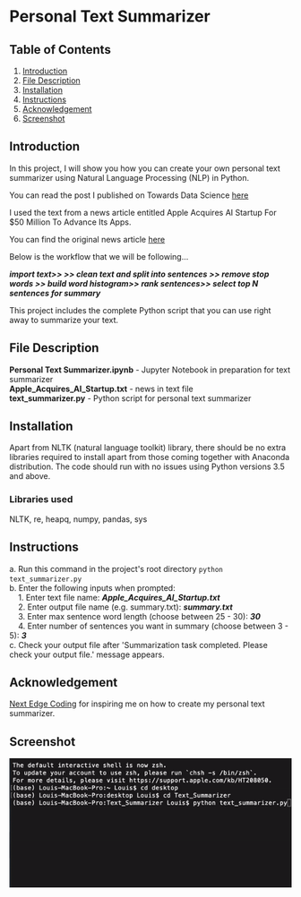 # Personal Text Summarizer
## Table of Contents
1. [Introduction]()
2. [File Description]()
3. [Installation]()
4. [Instructions]()
5. [Acknowledgement]()
6. [Screenshot]()

## Introduction

In this project, I will show you how you can create your own personal text summarizer using Natural Language Processing (NLP) in Python.

You can read the post I published on Towards Data Science [here](https://towardsdatascience.com/report-is-too-long-to-read-use-nlp-to-create-a-summary-6f5f7801d355)<br/>

I used the text from a news article entitled Apple Acquires AI Startup For $50 Million To Advance Its Apps.

You can find the original news article [here](https://analyticsindiamag.com/apple-acquires-ai-startup-for-50-million-to-advance-its-apps/)

Below is the workflow that we will be following…

**_import text>> >> clean text and split into sentences >> remove stop words >> build word histogram>> rank sentences>> select top N sentences for summary_**

This project includes the complete Python script that you can use right away to summarize your text.

## File Description
**Personal Text Summarizer.ipynb** - Jupyter Notebook in preparation for text summarizer<br/>
**Apple_Acquires_AI_Startup.txt** - news in text file<br/>
**text_summarizer.py** - Python script for personal text summarizer<br/>

## Installation
Apart from NLTK (natural language toolkit) library, there should be no extra libraries required to install apart from those coming together with Anaconda distribution. The code should run with no issues using Python versions 3.5 and above.

### Libraries used
NLTK, re, heapq, numpy, pandas, sys

## Instructions

a. Run this command in the project's root directory `python text_summarizer.py`<br/>
b. Enter the following inputs when prompted:<br/>
&nbsp;&nbsp;&nbsp;&nbsp;1. Enter text file name: **_Apple_Acquires_AI_Startup.txt_**<br/>
&nbsp;&nbsp;&nbsp;&nbsp;2. Enter output file name (e.g. summary.txt): **_summary.txt_**<br/>
&nbsp;&nbsp;&nbsp;&nbsp;3. Enter max sentence word length (choose between 25 - 30): **_30_**<br/>
&nbsp;&nbsp;&nbsp;&nbsp;4. Enter number of sentences you want in summary (choose between 3 - 5): **_3_**<br/>
c. Check your output file after 'Summarization task completed. Please check your output file.' message appears.

## Acknowledgement
[Next Edge Coding](https://www.udemy.com/user/bijoyan-das/) for inspiring me on how to create my personal text summarizer.

## Screenshot
![](https://github.com/louisteo9/personal-text-summarizer/blob/main/screenshots/algorithm%20in%20action.gif)

